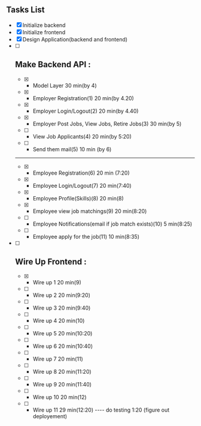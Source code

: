 ## Tasks List

- [x] Initialize backend
- [x] Initialize frontend
- [x] Design Application(backend and frontend)
- [ ] Make Backend API :
    ----
    - [x] - Model Layer 30 min(by 4)
    - [x] - Employer Registration(1) 20 min(by 4.20)
    - [x] - Employer Login/Logout(2) 20 min(by 4.40)
    - [x] - Employer Post Jobs, View Jobs, Retire Jobs(3) 30 min(by 5)
    - [ ] - View Job Applicants(4) 20 min(by 5:20)
    - [ ] - Send them mail(5) 10 min (by 6)

    ----
    - [x] -  Employee Registration(6) 20 min (7:20)
    - [x] -  Employee Login/Logout(7) 20 min(7:40)
    - [x] -  Employee Profile(Skills)(8) 20 min(8)
    - [x] -  Employee view job matchings(9) 20 min(8:20)
    - [ ] -  Employee Notifications(email if job match exists)(10) 5 min(8:25)
    - [ ] -  Employee apply for the job(11) 10 min(8:35)

- [ ] Wire Up Frontend :
    ----
    - [x] - Wire up 1 20 min(9)
    - [ ] - Wire up 2 20 min(9:20)
    - [ ] - Wire up 3 20 min(9:40)
    - [ ] - Wire up 4 20 min(10)
    - [ ] - Wire up 5 20 min(10:20)
    - [ ] - Wire up 6 20 min(10:40)
    - [ ] - Wire up 7 20 min(11)
    - [ ] - Wire up 8 20 min(11:20)
    - [ ] - Wire up 9 20 min(11:40)
    - [ ] - Wire up 10 20 min(12)
    - [ ] - Wire up 11 29 min(12:20)
---- do testing
1:20 (figure out deployement)

